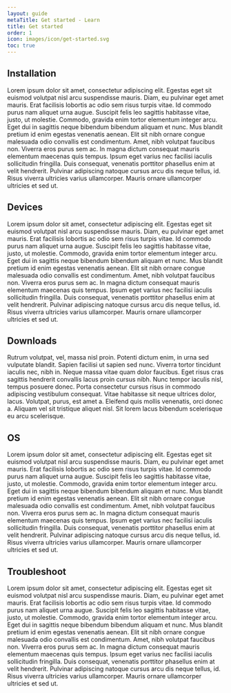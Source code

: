 ```yaml
---
layout: guide
metaTitle: Get started - Learn
title: Get started
order: 1
icon: images/icon/get-started.svg
toc: true
---
```


## Installation

Lorem ipsum dolor sit amet, consectetur adipiscing elit. Egestas eget sit euismod volutpat nisl arcu suspendisse mauris. Diam, eu pulvinar eget amet mauris. Erat facilisis lobortis ac odio sem risus turpis vitae. Id commodo purus nam aliquet urna augue. Suscipit felis leo sagittis habitasse vitae, justo, ut molestie. Commodo, gravida enim tortor elementum integer arcu. Eget dui in sagittis neque bibendum bibendum aliquam et nunc. Mus blandit pretium id enim egestas venenatis aenean. Elit sit nibh ornare congue malesuada odio convallis est condimentum. Amet, nibh volutpat faucibus non. Viverra eros purus sem ac. In magna dictum consequat mauris elementum maecenas quis tempus. Ipsum eget varius nec facilisi iaculis sollicitudin fringilla. Duis consequat, venenatis porttitor phasellus enim at velit hendrerit. Pulvinar adipiscing natoque cursus arcu dis neque tellus, id. Risus viverra ultricies varius ullamcorper. Mauris ornare ullamcorper ultricies et sed ut.

## Devices

Lorem ipsum dolor sit amet, consectetur adipiscing elit. Egestas eget sit euismod volutpat nisl arcu suspendisse mauris. Diam, eu pulvinar eget amet mauris. Erat facilisis lobortis ac odio sem risus turpis vitae. Id commodo purus nam aliquet urna augue. Suscipit felis leo sagittis habitasse vitae, justo, ut molestie. Commodo, gravida enim tortor elementum integer arcu. Eget dui in sagittis neque bibendum bibendum aliquam et nunc. Mus blandit pretium id enim egestas venenatis aenean. Elit sit nibh ornare congue malesuada odio convallis est condimentum. Amet, nibh volutpat faucibus non. Viverra eros purus sem ac. In magna dictum consequat mauris elementum maecenas quis tempus. Ipsum eget varius nec facilisi iaculis sollicitudin fringilla. Duis consequat, venenatis porttitor phasellus enim at velit hendrerit. Pulvinar adipiscing natoque cursus arcu dis neque tellus, id. Risus viverra ultricies varius ullamcorper. Mauris ornare ullamcorper ultricies et sed ut.

## Downloads

Rutrum volutpat, vel, massa nisl proin. Potenti dictum enim, in urna sed vulputate blandit. Sapien facilisi ut sapien sed nunc. Viverra tortor tincidunt iaculis nec, nibh in. Neque massa vitae quam dolor faucibus. Eget risus cras sagittis hendrerit convallis lacus proin cursus nibh. Nunc tempor iaculis nisl, tempus posuere donec. Porta consectetur cursus risus in commodo adipiscing vestibulum consequat. Vitae habitasse sit neque ultrices dolor, lacus. Volutpat, purus, est amet a. Eleifend quis mollis venenatis, orci donec a. Aliquam vel sit tristique aliquet nisl. Sit lorem lacus bibendum scelerisque eu arcu scelerisque.

## OS

Lorem ipsum dolor sit amet, consectetur adipiscing elit. Egestas eget sit euismod volutpat nisl arcu suspendisse mauris. Diam, eu pulvinar eget amet mauris. Erat facilisis lobortis ac odio sem risus turpis vitae. Id commodo purus nam aliquet urna augue. Suscipit felis leo sagittis habitasse vitae, justo, ut molestie. Commodo, gravida enim tortor elementum integer arcu. Eget dui in sagittis neque bibendum bibendum aliquam et nunc. Mus blandit pretium id enim egestas venenatis aenean. Elit sit nibh ornare congue malesuada odio convallis est condimentum. Amet, nibh volutpat faucibus non. Viverra eros purus sem ac. In magna dictum consequat mauris elementum maecenas quis tempus. Ipsum eget varius nec facilisi iaculis sollicitudin fringilla. Duis consequat, venenatis porttitor phasellus enim at velit hendrerit. Pulvinar adipiscing natoque cursus arcu dis neque tellus, id. Risus viverra ultricies varius ullamcorper. Mauris ornare ullamcorper ultricies et sed ut.

## Troubleshoot

Lorem ipsum dolor sit amet, consectetur adipiscing elit. Egestas eget sit euismod volutpat nisl arcu suspendisse mauris. Diam, eu pulvinar eget amet mauris. Erat facilisis lobortis ac odio sem risus turpis vitae. Id commodo purus nam aliquet urna augue. Suscipit felis leo sagittis habitasse vitae, justo, ut molestie. Commodo, gravida enim tortor elementum integer arcu. Eget dui in sagittis neque bibendum bibendum aliquam et nunc. Mus blandit pretium id enim egestas venenatis aenean. Elit sit nibh ornare congue malesuada odio convallis est condimentum. Amet, nibh volutpat faucibus non. Viverra eros purus sem ac. In magna dictum consequat mauris elementum maecenas quis tempus. Ipsum eget varius nec facilisi iaculis sollicitudin fringilla. Duis consequat, venenatis porttitor phasellus enim at velit hendrerit. Pulvinar adipiscing natoque cursus arcu dis neque tellus, id. Risus viverra ultricies varius ullamcorper. Mauris ornare ullamcorper ultricies et sed ut.